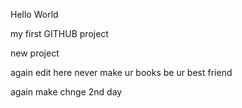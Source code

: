 Hello World


my first GITHUB project


new project


again edit here
never make ur books be ur best friend

again make chnge 2nd day


